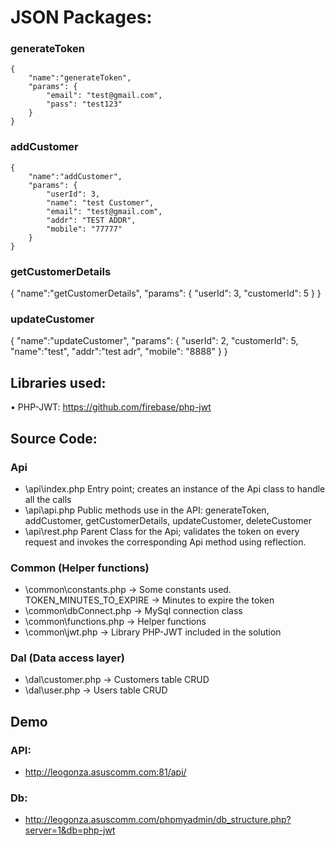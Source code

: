 # JSON Packages:

### generateToken
```
{
	"name":"generateToken",
	"params": {
		"email": "test@gmail.com",
		"pass": "test123"
	}
}
```

### addCustomer
```
{
	"name":"addCustomer",
	"params": {
		"userId": 3,
		"name": "test Customer",
		"email": "test@gmail.com",
		"addr": "TEST ADDR",
		"mobile": "77777"
	}
}
```

### getCustomerDetails
{
	"name":"getCustomerDetails",
	"params": {
		"userId": 3,
		"customerId": 5
	}
}	

### updateCustomer
{
	"name":"updateCustomer",
	"params": {
		"userId": 2,
		"customerId": 5,
		"name":"test",
		"addr":"test adr",
		"mobile": "8888"
	}
}	

## Libraries used:
•	PHP-JWT: https://github.com/firebase/php-jwt

## Source Code:
### Api
* \api\index.php 
	Entry point; creates an instance of the Api class to handle all the calls
* \api\api.php
	Public methods use in the API: generateToken, addCustomer, getCustomerDetails, updateCustomer, deleteCustomer
* \api\rest.php
	Parent Class for the Api; validates the token on every request and invokes the corresponding Api method using reflection.

### Common (Helper functions)
* \common\constants.php -> Some constants used.
	TOKEN_MINUTES_TO_EXPIRE -> Minutes to expire the token
* \common\dbConnect.php -> MySql connection class
* \common\functions.php -> Helper functions
* \common\jwt.php -> Library PHP-JWT included in the solution

### Dal (Data access layer)
* \dal\customer.php  -> Customers table CRUD
* \dal\user.php -> Users table CRUD

## Demo
### API:
* http://leogonza.asuscomm.com:81/api/

### Db:
* http://leogonza.asuscomm.com/phpmyadmin/db_structure.php?server=1&db=php-jwt


